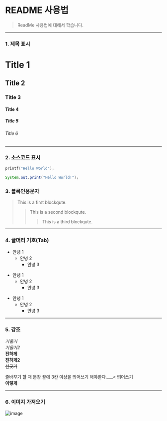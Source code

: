 # README 사용법
> ReadMe 사용법에 대해서 학습니다.

----

### 1. 제목 표시

# Title 1
## Title 2
### Title 3
#### Title 4
##### Title 5
###### Title 6

---

### 2. 소스코드 표시

```c
printf("Hello World");
```
```java
System.out.print("Hello World!");
```

### 3. 블록인용문자

> This is a first blockqute.
> > This is a second blockqute.
> > > This is a third blockqute.

---

### 4. 글머리 기호(Tab)
- 안녕 1
  - 안녕 2
    - 안녕 3
+ 안녕 1
  + 안녕 2
    + 안녕 3
* 안녕 1
  * 안녕 2
    * 안녕 3 

---

### 5. 강조

  *기울기*   
  _기울기2_   
  **진하게**   
  __진하게2__   
  ~~선긋기~~   

  줄바꾸기 할 때 문장 끝에 3칸 이상을 띄어쓰기 해야한다.___< 띄어쓰기   
  **이렇게**   
  
  ---
  
  ### 6. 이미지 가져오기
  ![image](https://user-images.githubusercontent.com/63959727/112941047-f819d180-9168-11eb-81e3-2f65be1dea08.png)

